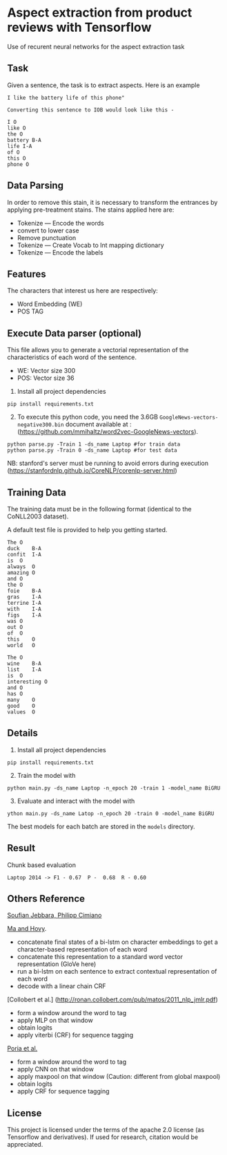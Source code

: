 # Aspect extraction from product reviews with Tensorflow

Use of recurent neural networks for the aspect extraction task

## Task

Given a sentence, the task is to extract aspects. Here is an example

```
I like the battery life of this phone"

Converting this sentence to IOB would look like this -

I O
like O
the O
battery B-A
life I-A
of O
this O
phone O

```

## Data Parsing
In order to remove this stain, it is necessary to transform the entrances by applying pre-treatment stains. The stains applied here are: 
- Tokenize — Encode the words
- convert to lower case
- Remove punctuation
- Tokenize — Create Vocab to Int mapping dictionary
- Tokenize — Encode the labels

## Features
The characters that interest us here are respectively:
- Word Embedding (WE)
- POS TAG

## Execute Data parser (optional)
This file allows you to generate a vectorial representation of the characteristics of each word of the sentence.
- WE: Vector size 300
- POS: Vector size 36

1. Install all project dependencies
```
pip install requirements.txt 
```

2. To execute this python code, you need the 3.6GB `GoogleNews-vectors-negative300.bin` document available at : (https://github.com/mmihaltz/word2vec-GoogleNews-vectors).

```
python parse.py -Train 1 -ds_name Laptop #for train data
python parse.py -Train 0 -ds_name Laptop #for test data

```

NB: stanford's server must be running to avoid errors during execution (https://stanfordnlp.github.io/CoreNLP/corenlp-server.html)


## Training Data


The training data must be in the following format (identical to the CoNLL2003 dataset).

A default test file is provided to help you getting started.


```
The	O
duck	B-A
confit	I-A
is	O
always	O
amazing	O
and	O
the	O
foie	B-A
gras	I-A
terrine	I-A
with	I-A
figs	I-A
was	O
out	O
of	O
this	O
world	O

The	O
wine	B-A
list	I-A
is	O
interesting	O
and	O
has	O
many	O
good	O
values	O
```


## Details
1. Install all project dependencies
```
pip install requirements.txt 
```

2. Train the model with

```
python main.py -ds_name Laptop -n_epoch 20 -train 1 -model_name BiGRU
```


3. Evaluate and interact with the model with
```
ython main.py -ds_name Latop -n_epoch 20 -train 0 -model_name BiGRU
```

The best models for each batch are stored in the `models` directory.



## Result

Chunk based evaluation

```
Laptop 2014 -> F1 - 0.67  P -  0.68  R - 0.60

```


## Others Reference

[Soufian Jebbara, Philipp Cimiano](https://arxiv.org/pdf/1709.06311.pdf)


[Ma and Hovy](https://arxiv.org/pdf/1603.01354.pdf).

- concatenate final states of a bi-lstm on character embeddings to get a character-based representation of each word
- concatenate this representation to a standard word vector representation (GloVe here)
- run a bi-lstm on each sentence to extract contextual representation of each word
- decode with a linear chain CRF

[Collobert et al.] (http://ronan.collobert.com/pub/matos/2011_nlp_jmlr.pdf)

- form a window around the word to tag
- apply MLP on that window
- obtain logits
- apply viterbi (CRF) for sequence tagging

[Poria et al.](https://www.sciencedirect.com/science/article/pii/S0950705116301721)

- form a window around the word to tag
- apply CNN on that window
- apply maxpool on that window (Caution: different from global maxpool)
- obtain logits
- apply CRF for sequence tagging



## License

This project is licensed under the terms of the apache 2.0 license (as Tensorflow and derivatives). If used for research, citation would be appreciated.

